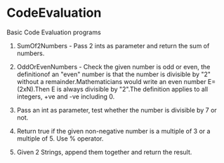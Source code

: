 # CodeEvaluation
Basic Code Evaluation programs 

1. SumOf2Numbers - Pass 2 ints as parameter and return the sum of numbers.

2. OddOrEvenNumbers - Check the given number is odd or even, the definitionof an "even" number is that the number is divisible by "2" without a remainder.Mathematicians would write an even number E=(2xN).Then E is always divisible by "2".The definition applies to all integers, +ve and -ve including 0.

3. Pass an int as parameter, test whether the number is divisible by 7 or not.

4. Return true if the given non-negative number is a multiple of 3 or a multiple of 5. Use % operator.

5. Given 2 Strings, append them together and return the result.
